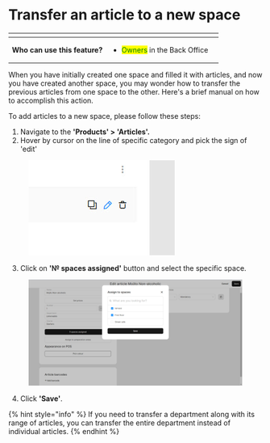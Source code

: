 # Transfer an article to a new space

<table data-card-size="large" data-view="cards" data-full-width="true"><thead><tr><th></th><th></th><th></th></tr></thead><tbody><tr><td><strong>Who can use this feature?</strong></td><td><ul><li><mark style="color:green;">Owners</mark> in the Back Office</li></ul></td><td></td></tr></tbody></table>

When you have initially created one space and filled it with articles, and now you have created another space, you may wonder how to transfer the previous articles from one space to the other. Here's a brief manual on how to accomplish this action.

To add articles to a new space, please follow these steps:

1. Navigate to the **'Products' > 'Articles'.**
2. Hover by cursor on the line of specific category and pick the sign of 'edit'

<figure><img src="../../../.gitbook/assets/2023-07-12_15-58-53 (1).jpg" alt=""><figcaption></figcaption></figure>

3. Click on **'№ spaces assigned'** button and select the specific space.

<figure><img src="../../../.gitbook/assets/newspace.jpg" alt=""><figcaption></figcaption></figure>

4. Click **'Save'**.

{% hint style="info" %}
If you need to transfer a department along with its range of articles, you can transfer the entire department instead of individual articles.
{% endhint %}
